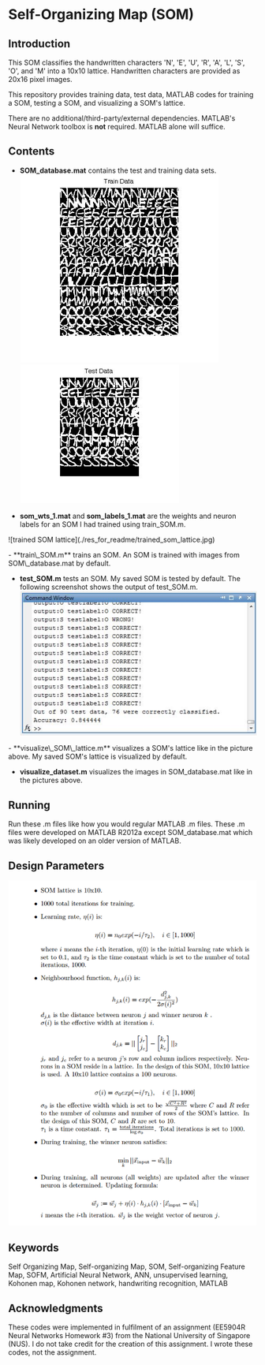 # Self-Organizing Map (SOM) #
<p>

## Introduction ##
This SOM classifies the handwritten characters 'N', 'E', 'U', 'R', 'A', 'L', 'S', 'O', and 'M' into a 10x10 lattice.  Handwritten characters are provided as 20x16 pixel images.  

This repository provides training data, test data, MATLAB codes for training a SOM, testing a SOM, and visualizing a SOM's lattice.

There are no additional/third-party/external dependencies. MATLAB's Neural Network toolbox is **not** required. MATLAB alone will suffice.

## Contents ##

- **SOM\_database.mat** contains the test and training data sets.
![train data images](./res_for_readme/train_data_images.jpg)
![test data images](./res_for_readme/test_data_images.jpg)

- **som\_wts\_1.mat** and **som\_labels\_1.mat** are the weights and neuron labels for an SOM I had trained using train\_SOM.m.
<p>
![trained SOM lattice](./res_for_readme/trained_som_lattice.jpg)
<p>
- **train\_SOM.m** trains an SOM. An SOM is trained with images from SOM\_database.mat by default.

- **test\_SOM.m** tests an SOM. My saved SOM is tested by default. The following screenshot shows the output of test\_SOM.m.
![Output from testing an SOM](./res_for_readme/test_SOM_output.jpg)
<p>
- **visualize\_SOM\_lattice.m** visualizes a SOM's lattice like in the picture above. My saved SOM's lattice is visualized by default.

- **visualize\_dataset.m** visualizes the images in SOM_database.mat like in the pictures above.



## Running ##

Run these .m files like how you would regular MATLAB .m files.  These .m files were developed on MATLAB R2012a except SOM_database.mat which was likely developed on an older version of MATLAB.

## Design Parameters ##

![Design Parameters](./res_for_readme/design_parameters.png)


## Keywords ##
Self Organizing Map, Self-organizing Map, SOM, Self-organizing Feature Map, SOFM, Artificial Neural Network, ANN, unsupervised learning, Kohonen map, Kohonen network, handwriting recognition, MATLAB

## Acknowledgments ##

These codes were implemented in fulfilment of an assignment (EE5904R Neural Networks Homework #3) from the National University of Singapore (NUS).  I do not take credit for the creation of this assignment.  I wrote these codes, not the assignment.
